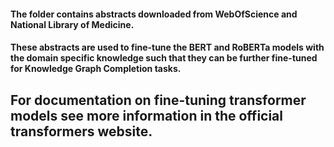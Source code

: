 #### The folder contains abstracts downloaded from WebOfScience and National Library of Medicine. 
#### These abstracts are used to fine-tune the BERT and RoBERTa models with the domain specific knowledge such that they can be further fine-tuned for Knowledge Graph Completion tasks.

## For documentation on fine-tuning transformer models see more information in the official transformers website.
